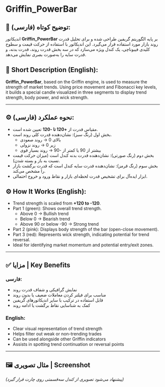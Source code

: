 
# Griffin_PowerBar

## 📌 توضیح کوتاه (فارسی):
اندیکاتور **Griffin_PowerBar** بر پایه الگوریتم گریفین طراحی شده و برای تحلیل قدرت روند بازار مورد استفاده قرار می‌گیرد. این اندیکاتور با استفاده از حرکت قیمت و سطوح کلیدی فیبوناچی، یک کندل ویژه می‌سازد که در سه بخش قدرت روند، قدرت بدنه، و قدرت سایه را به‌صورت بصری نمایش می‌دهد.

## 📌 Short Description (English):
**Griffin_PowerBar**, based on the Griffin engine, is used to measure the strength of market trends. Using price movement and Fibonacci key levels, it builds a special candle visualized in three segments to display trend strength, body power, and wick strength.

---

## ⚙️ نحوه عملکرد (فارسی):
- مقیاس قدرت از **+120 تا -120** تعیین شده است.
- بخش اول (رنگ سبز): نشان‌دهنده قدرت کلی روند است.
  - بالای 0 → روند صعودی
  - زیر 0 → روند نزولی
  - بیشتر از 90 یا کمتر از -90 → روند بسیار قوی
- بخش دوم (رنگ صورتی): نشان‌دهنده قدرت بدنه کندل است (میزان حرکت قیمت نسبت به باز و بسته شدن).
- بخش سوم (رنگ قرمز): نشان‌دهنده قدرت سایه کندل است که قدرت برگشت بازار را مشخص می‌کند.
- ابزار ایده‌آل برای تشخیص قدرت لحظه‌ای بازار و نقاط ورود و خروج احتمالی.

## ⚙️ How It Works (English):
- Trend strength is scaled from **+120 to -120**.
- Part 1 (green): Shows overall trend strength.
  - Above 0 → Bullish trend
  - Below 0 → Bearish trend
  - Above 90 or below -90 → Strong trend
- Part 2 (pink): Displays body strength of the bar (open-close movement).
- Part 3 (red): Represents wick strength, indicating potential for trend reversal.
- Ideal for identifying market momentum and potential entry/exit zones.

---

## ✅ مزایا | Key Benefits
### فارسی:
- نمایش گرافیکی و شفاف قدرت روند
- مناسب برای فیلتر کردن معاملات ضعیف یا بدون روند
- قابل استفاده در ترکیب با سایر اندیکاتورهای گریفین
- کمک به شناسایی نقاط برگشت یا ادامه روند

### English:
- Clear visual representation of trend strength
- Helps filter out weak or non-trending trades
- Can be used alongside other Griffin indicators
- Assists in spotting trend continuation or reversal points

---

## 🖼 مثال تصویری | Screenshot
*(پیشنهاد می‌شود تصویری از کندل سه‌قسمتی روی چارت قرار گیرد)*
